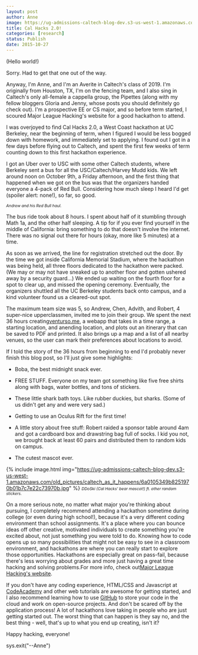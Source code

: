 ```yaml
---
layout: post
author: Anne
image: https://ug-admissions-caltech-blog-dev.s3-us-west-1.amazonaws.com/old_pictures/caltech_as_it_happens/6a0105349b8251970b01b8d16bf7cc970c.jpg
title: Cal Hacks 2.0! 
categories: [research]
status: Publish
date: 2015-10-27
---
```



(Hello world!)

Sorry. Had to get that one out of the way.

Anyway, I'm Anne, and I'm an Averite in Caltech's class of 2019. I'm originally from Houston, TX, I'm on the fencing team, and I also sing in Caltech's only all-female a cappella group, the Pipettes (along with my fellow bloggers Gloria and Jenny, whose posts you should definitely go check out). I'm a prospective EE or CS major, and so before term started, I scoured Major League Hacking's website for a good hackathon to attend.

I was overjoyed to find Cal Hacks 2.0, a West Coast hackathon at UC Berkeley, near the beginning of term, when I figured I would be less bogged down with homework, and immediately set to applying. I found out I got in a few days before flying out to Caltech, and spent the first few weeks of term counting down to this first hackathon experience.

I got an Uber over to USC with some other Caltech students, where Berkeley sent a bus for all the USC/Caltech/Harvey Mudd kids. We left around noon on October 9th, a Friday afternoon, and the first thing that happened when we got on the bus was that the organizers handed everyone a 4-pack of Red Bull. Considering how much sleep I heard I'd get (spoiler alert: none!), so far, so good.

<span style="font-size: 8pt;">*Andrew and his Red Bull haul.*

The bus ride took about 8 hours. I spent about half of it stumbling through Math 1a, and the other half sleeping. A tip for if you ever find yourself in the middle of California: bring something to do that doesn't involve the internet. There was no signal out there for hours (okay, more like 5 minutes) at a time.

As soon as we arrived, the line for registration stretched out the door. By the time we got inside California Memorial Stadium, where the hackathon was being held, all three floors dedicated to the hackathon were packed. (We may or may not have sneaked up to another floor and gotten ushered away by a security guard...) We ended up waiting on the fourth floor for a spot to clear up, and missed the opening ceremony. Eventually, the organizers shuttled all the UC Berkeley students back onto campus, and a kind volunteer found us a cleared-out spot.

The maximum team size was 5, so Andrew, Chen, Advith, and Robert, 4 super-nice upperclassmen, invited me to join their group. We spent the next 36 hours creating<a href="https://devpost.com/software/venturso-me" target="_self">venturso.me</a>, a webapp that takes in a time range, a starting location, and anending location, and plots out an itinerary that can be saved to PDF and printed. It also brings up a map and a list of all nearby venues, so the user can mark their preferences about locations to avoid.

If I told the story of the 36 hours from beginning to end I'd probably never finish this blog post, so I'll just give some highlights:

- Boba, the best midnight snack ever.

- FREE STUFF. Everyone on my team got something like five free shirts along with bags, water bottles, and tons of stickers.

- These little shark bath toys. Like rubber duckies, but sharks. (Some of us didn't get any and were very sad.)
- Getting to use an Oculus Rift for the first time!
- A little story about free stuff: Robert raided a sponsor table around 4am and got a cardboard box and drawstring bag full of socks. I kid you not, we brought back at least 60 pairs and distributed them to random kids on campus.

- The cutest mascot ever.


{% include image.html img="https://ug-admissions-caltech-blog-dev.s3-us-west-1.amazonaws.com/old_pictures/caltech_as_it_happens/6a0105349b8251970b01b7c7e22c73970b.jpg" %}
<span style="font-size: 8pt;">*DDoSki (Cal Hacks' bear mascot!) ft. other random stickers.*

On a more serious note, no matter what major you're thinking about pursuing, I completely recommend attending a hackathon sometime during college (or even during high school!), because it's a very different coding environment than school assignments. It's a place where you can bounce ideas off other creative, motivated individuals to create something you're excited about, not just something you were told to do. Knowing how to code opens up so many possibilities that might not be easy to see in a classroom environment, and hackathons are where you can really start to explore those opportunities. Hackathons are especially great on pass-fail, because there's less worrying about grades and more just having a great time hacking and solving problems.For more info, check out<a href="https://mlh.io/" target="_self">Major League Hacking's website</a>.

If you don't have any coding experience, HTML/CSS and Javascript at <a href="https://www.codecademy.com/" target="_self">CodeAcademy</a> and other web tutorials are awesome for getting started, and I also recommend learning how to use <a href="https://github.com/" target="_self">GitHub</a> to store your code in the cloud and work on open-source projects. And don't be scared off by the application process! A lot of hackathons love taking in people who are just getting started out. The worst thing that can happen is they say no, and the best thing - well, that's up to what you end up creating, isn't it?

Happy hacking, everyone!

sys.exit("--Anne")


